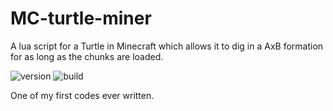 # MC-turtle-miner

A lua script for a Turtle in Minecraft which allows it to dig in a AxB formation for as long as the chunks are loaded.

![version](https://img.shields.io/badge/version-v1.0-red) ![build](https://img.shields.io/badge/built%20with-lua-red?logo=lua)

One of my first codes ever written.
